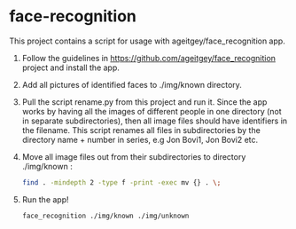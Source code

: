 # face-recognition

This project contains a script for usage with ageitgey/face_recognition app.

1. Follow the guidelines in https://github.com/ageitgey/face_recognition project 
   and install the app.

2. Add all pictures of identified faces to ./img/known directory.

3. Pull the script rename.py from this project and run it.
   Since the app works by having all the images of different people in one directory (not in separate subdirectories),
   then all image files should have identifiers in the filename.
   This script renames all files in subdirectories by the directory name + number in series, e.g Jon Bovi1, Jon Bovi2 etc.

4. Move all image files out from their subdirectories to directory ./img/known :
   ```bash
   find . -mindepth 2 -type f -print -exec mv {} . \;
   ```
5. Run the app!
   ```bash
   face_recognition ./img/known ./img/unknown
   ```
